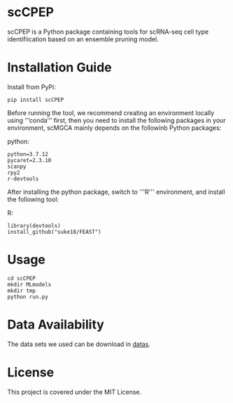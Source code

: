 # scCPEP
scCPEP is a Python package containing tools for scRNA-seq cell type identifiication based on an ensemble pruning model. 

# Installation Guide
Install from PyPi:

    pip install scCPEP
       
Before running the tool, we recommend creating an environment locally using ‘’‘conda’‘’ first, then you need to install the following packages in your environment, scMGCA mainly depends on the followinb Python packages:
      
python:

    python=3.7.12
    pycaret=2.3.10
    scanpy
    rpy2
    r-devtools
    
After installing the python package, switch to '''R''' environment, and install the following tool:
        
R:

    library(devtools)
    install_github("suke18/FEAST")

# Usage

    cd scCPEP
    mkdir MLmodels
    mkdir tmp
    python run.py

# Data Availability

The data sets we used can be download in <a href="https://figshare.com/articles/dataset/scCPEP/22333150">datas</a>.

# License
This project is covered under the MIT License.
